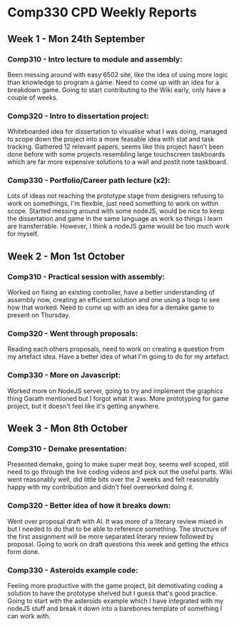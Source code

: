 # Comp330 CPD Weekly Reports
## Week 1 - Mon 24th September
### Comp310 - Intro lecture to module and assembly:
Been messing around with easy 6502 site, like the idea of using more logic than knowledge to program a game. Need to come up with an idea for a breakdown game. Going to start contributing to the Wiki early, only have a couple of weeks.
### Comp320 - Intro to dissertation project:
Whiteboarded idea for dissertation to visualise what I was doing, managed to scope down the project into a more feasable idea with stat and task tracking. Gathered 12 relevant papers, seems like this project hasn't been done before with some projects resembling large touchscreen taskboards which are far more expensive solutions to a wall and postit note taskboard.
### Comp330 - Portfolio/Career path lecture (x2):
Lots of ideas not reaching the prototype stage from designers refusing to work on somethings, I'm flexible, just need something to work on within scope. Started messing around with some nodeJS, would be nice to keep the dissertation and game in the same language as work so things I learn are transferrable. However, I think a nodeJS game would be too much work for myself.
## Week 2 - Mon 1st October
### Comp310 - Practical session with assembly:
Worked on fixing an existing controller, have a better understanding of assembly now, creating an efficient solution and one using a loop to see how that worked. Need to come up with an idea for a demake game to present on Thursday.
### Comp320 - Went through proposals:
Reading each others proposals, need to work on creating a question from my artefact idea. Have a better idea of what I'm going to do for my artefact.
### Comp330 - More on Javascript:
Worked more on NodeJS server, going to try and implement the graphics thing Garath mentioned but I forgot what it was. More prototyping for game project, but it doesn't feel like it's getting anywhere.
## Week 3 - Mon 8th October
### Comp310 - Demake presentation:
Presented demake, going to make super meat boy, seems well scoped, still need to go through the live coding videos and pick out the useful parts. Wiki went reasonably well, did little bits over the 2 weeks and felt reasonably happy with my contribution and didn't feel overworked doing it.
### Comp320 - Better idea of how it breaks down:
Went over proposal draft with Al. It was more of a literary review mixed in but I needed to do that to be able to reference something. The structure of the first assignment will be more separated literary review followed by proposal. Going to work on draft questions this week and getting the ethics form done.
### Comp330 - Asteroids example code:
Feeling more productive with the game project, bit demotivating coding a solution to have the prototype shelved but I guess that's good practice. Going to start with the asteroids example which I have integrated with my nodeJS stuff and break it down into a barebones template of something I can work with.
